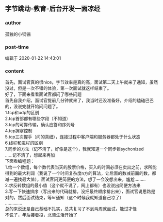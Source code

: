 ## 字节跳动-教育-后台开发一面凉经
### author 
孤独的小钢镚
### post-time 

编辑于  2020-01-22 14:43:01
### content 
<div class="post-topic-des nc-post-content">
 <div>
  首先，面试官真的很nice，字节效率是真的高，面试第二天上午就来了通知，虽然没过，但是一次不错的体验，第一次面试就这样结束了。
 </div>
 <div>
  好了，下面来看看面试官都问了哪些问题
 </div>
 <div>
  首先自我介绍，面试官提前几分钟就来了，我当时还没准备好，介绍的磕磕巴巴的，没说完就开始问问题了。
 </div>
 <div>
  1.tcp和udp的区别
 </div>
 <div>
  2.tcp首部都有哪些字段（不知道）
 </div>
 <div>
  3.tcp的可靠传输，确认应答和序列号
 </div>
 <div>
  4.tcp拥塞控制
 </div>
 <div>
  5.tcp三次握手（问的真细），连接过程中客户端和服务器都处于什么状态
 </div>
 <div>
  6.线程和进程的区别
 </div>
 <div>
  7.同步的方法（记不清了，好像是这个），我就知道一个同步锁sychonized
 </div>
 <div>
  ......记不清了，想起来再加
 </div>
 <div>
  下面看编程题：
 </div>
 <div>
  1.给一个数组，每个数代表当天的股票价格，买入的时间必须在卖出之前，求所能得到的最大利润（我说了一个时间复杂度n方的算法，让后面的数减前面的数，都减一遍找最大值），面试官问更简便的方法，想了一会没想出来，尴尬.........
 </div>
 <div>
  2.求反转数组的最小值（这个就不说了，网上都有）也没说出简便方法来
 </div>
 <div>
  3.写一下快速排序（写出来的代码就排，没把最终顺序排出来），面试官说思路是对的，然后面试结束，等hr通知（这个时候我就知道自己凉了）
 </div>
 <div>
  ..............
 </div>
 <div>
  总的来说还是自己基础不扎实，总共复习了不到两周就面试，能过才怪
 </div>
 <div>
  不说了，年后接着投，北漂生活开始了
 </div>
</div>
